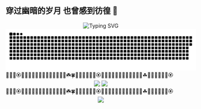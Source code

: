 ## 穿过幽暗的岁月 也曾感到彷徨 💐

  <!-- dynamic typing effect 动态打字效果 -->
  <div align="center">
  <img src="https://readme-typing-svg.demolab.com?font=Fira+Code&pause=1000&width=435&lines=console.log(%22Hello%2C%20World%22);&center=true&size=27" alt="Typing SVG" />
  </div>
  <div>
  <source media="(prefers-color-scheme: dark)" srcset="https://raw.githubusercontent.com/ricardoo9/ricardoo9/output/github-contribution-grid-snake-dark.svg">
  <source media="(prefers-color-scheme: light)" srcset="https://raw.githubusercontent.com/ricardoo9/ricardoo9/output/github-contribution-grid-snake.svg">
  <img alt="github contribution grid snake animation" src="https://raw.githubusercontent.com/ricardoo9/ricardoo9/output/github-contribution-grid-snake.svg">
</div>
  💐🌸💮🏵️🌹🥀🌺🌻🌼🌷🌱🌲🌳🌴🌵🌾🌿☘️🍀🍁🍂🍃💐🌸💮🏵️🌹🌺🌻🌼🌷🌱🌲🌳🌴🌵🌾🌿☘🍁🍂🍃💐🌸💮🏵️
   <div align="center">
     <img height="200px" src="https://github-readme-stats.vercel.app/api?username=ricardoo9&show_icons=true&theme=radical" />
     <img height="200px" src="https://cdn.jsdelivr.net/gh/sun0225SUN/sun0225SUN/assets/images/coding.gif" />
  </div>
<!-- ![](https://raw.githubusercontent.com/ricardoo9/ricardoo9/main/assets/github-contribution-grid-snake.svg) -->
   💐🌸💮🏵️🌹🥀🌺🌻🌼🌷🌱🌲🌳🌴🌵🌾🌿☘️🍀🍁🍂🍃💐🌸💮🏵️🥀🌺🌻🌼🌷🌱🌲🌳🌴🌵🌾🌿☘🍁🍂🍃💐🌸💮🏵️
<div align="center"> <img src="https://github-readme-activity-graph.vercel.app/graph?username=ricardoo9&theme=xcode" /> </div>


